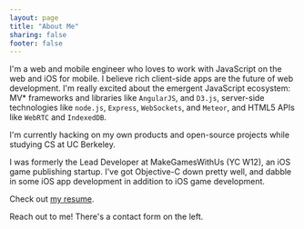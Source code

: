 ```yaml
---
layout: page
title: "About Me"
sharing: false
footer: false
---
```


I'm a web and mobile engineer who loves to work with JavaScript on the web and iOS for mobile. I believe rich client-side apps are the future of web development. I'm really excited about the emergent JavaScript ecosystem: MV* frameworks and libraries like `AngularJS`, and `D3.js`, server-side technologies like `node.js`, `Express`, `WebSockets`, and `Meteor`, and HTML5 APIs like `WebRTC` and `IndexedDB`.

I'm currently hacking on my own products and open-source projects while studying CS at UC Berkeley.

I was formerly the Lead Developer at MakeGamesWithUs (YC W12), an iOS game publishing startup. I've got Objective-C down pretty well, and dabble in some iOS app development in addition to iOS game development.

Check out [my resume](/about/brianchu_resume.pdf).

Reach out to me! There's a contact form on the left.